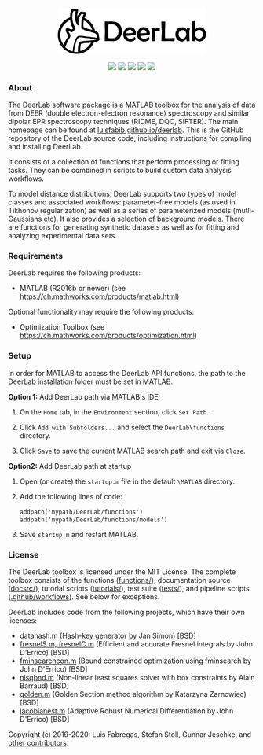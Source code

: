 
<p align="center">
<img src="./docsrc/source/logo_dark.png" alt="DeerLab Logo" width="60%"></img>
</p>
</div>

<p align="center">
  <img src="https://img.shields.io/github/issues-raw/luisfabib/deerlab?style=flat"></img>
  <img src="https://img.shields.io/badge/MATLAB-R2016b--R2020a-brightgreen?style=flat"></img>
  <img src="https://img.shields.io/github/downloads/luisfabib/deerlab/total?style=flat"></img>
  <img src="https://img.shields.io/endpoint?url=https%3A%2F%2Fdeershields.s3.eu-central-1.amazonaws.com%2Fcoverage_badge.json"></img>
  <img src="https://img.shields.io/endpoint?url=https%3A%2F%2Fdeershields.s3.eu-central-1.amazonaws.com%2Ftestsuite_badge.json"></img>
</p>

### About
The DeerLab software package is a MATLAB toolbox for the analysis of data from DEER (double electron-electron resonance) spectroscopy and similar dipolar EPR spectroscopy techniques (RIDME, DQC, SIFTER). The main homepage can be found at [luisfabib.github.io/deerlab](https://luisfabib.github.io/deerlab). This is the GitHub repository of the DeerLab source code, including instructions for compiling and installing DeerLab.

It consists of a collection of functions that perform processing or fitting tasks. They can be combined in scripts to build custom data analysis workflows.

To model distance distributions, DeerLab supports two types of model classes and associated workflows: parameter-free models (as used in Tikhonov regularization) as well as a series of parameterized models (mutli-Gaussians etc). It also provides a selection of background models. There are functions for generating synthetic datasets as well as for fitting and analyzing experimental data sets.

### Requirements
DeerLab requires the following products:

  * MATLAB (R2016b or newer) (see <https://ch.mathworks.com/products/matlab.html>)
 
 Optional functionality may require the following products:
 
  * Optimization Toolbox (see <https://ch.mathworks.com/products/optimization.html>)

### Setup

In order for MATLAB to access the DeerLab API functions, the path to the DeerLab installation folder must be set in MATLAB.

**Option 1:** Add DeerLab path via MATLAB's IDE

1) On the ``Home`` tab, in the ``Environment`` section, click ``Set Path``. 

2) Click ``Add with Subfolders...`` and select the ``DeerLab\functions`` directory. 

3) Click ``Save`` to save the current MATLAB search path and exit via ``Close``.

**Option2:**  Add DeerLab path at startup

1) Open (or create) the ``startup.m`` file in the default ``\MATLAB`` directory.

2) Add the following lines of code:

       addpath('mypath/DeerLab/functions')
       addpath('mypath/DeerLab/functions/models')

3) Save ``startup.m`` and restart MATLAB.

### License

The DeerLab toolbox is licensed under the MIT License. The complete toolbox consists of the functions ([functions/](https://github.com/luisfabib/deerlab/tree/master/functions)), documentation source ([docsrc/](https://github.com/luisfabib/deerlab/tree/master/docsrc)), tutorial scripts ([tutorials/](https://github.com/luisfabib/deerlab/tree/master/tutorials)), test suite ([tests/](https://github.com/luisfabib/deerlab/tree/master/tests)), and pipeline scripts ([.github/workflows](https://github.com/luisfabib/deerlab/tree/master/.github/workflows)). See below for exceptions.

DeerLab includes code from the following projects, which have their own licenses:
- [datahash.m](https://www.mathworks.com/matlabcentral/fileexchange/31272-datahash) (Hash-key generator by Jan Simon) [BSD] 
- [fresnelS.m, fresnelC.m](https://www.mathworks.com/matlabcentral/fileexchange/28765-fresnels-and-fresnelc) (Efficient and accurate Fresnel integrals by John D'Errico) [BSD]
- [fminsearchcon.m](https://www.mathworks.com/matlabcentral/fileexchange/8277-fminsearchbnd-fminsearchcon) (Bound constrained optimization using fminsearch by John D'Errico) [BSD]
- [nlsqbnd.m](https://www.mathworks.com/matlabcentral/fileexchange/8277-fminsearchbnd-fminsearchcon) (Non-linear least squares solver with box constraints by Alain Barraud) [BSD]
- [golden.m](https://www.mathworks.com/matlabcentral/fileexchange/25919-golden-section-method-algorithm) (Golden Section method algorithm by Katarzyna Zarnowiec) [BSD]
- [jacobianest.m](https://www.mathworks.com/matlabcentral/fileexchange/13490-adaptive-robust-numerical-differentiation) (Adaptive Robust Numerical Differentiation by John D'Errico) [BSD]

Copyright (c) 2019-2020: Luis Fabregas, Stefan Stoll, Gunnar Jeschke, and [other contributors](https://github.com/luisfabib/deerlab/contributors).
